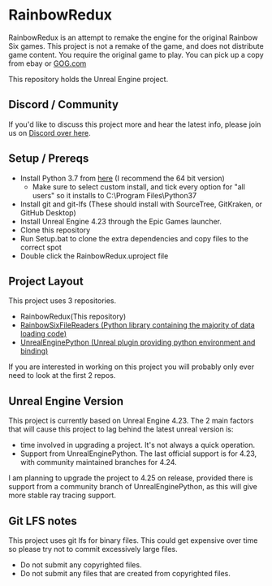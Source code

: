 # RainbowRedux

RainbowRedux is an attempt to remake the engine for the original Rainbow Six games. This project is not a remake of the game, and does not distribute game content. You require the original game to play. You can pick up a copy from ebay or [GOG.com](https://www.gog.com/game/tom_clancys_rainbow_six)

This repository holds the Unreal Engine project.

## Discord / Community

If you'd like to discuss this project more and hear the latest info, please join us on [Discord over here](https://discord.gg/YygR4S8).

## Setup / Prereqs

* Install Python 3.7 from [here](https://www.python.org/downloads/release/python-376/) (I recommend the 64 bit version)
  * Make sure to select custom install, and tick every option for "all users" so it installs to C:\Program Files\Python37
* Install git and git-lfs (These should install with SourceTree, GitKraken, or GitHub Desktop)
* Install Unreal Engine 4.23 through the Epic Games launcher.
* Clone this repository
* Run Setup.bat to clone the extra dependencies and copy files to the correct spot
* Double click the RainbowRedux.uproject file

## Project Layout

This project uses 3 repositories.

* RainbowRedux(This repository)
* [RainbowSixFileReaders (Python library containing the majority of data loading code)](https://github.com/RainbowRedux/RainbowSixFileConverters)
* [UnrealEnginePython (Unreal plugin providing python environment and binding)](https://github.com/boristsr/UnrealEnginePython)

If you are interested in working on this project you will probably only ever need to look at the first 2 repos.

## Unreal Engine Version

This project is currently based on Unreal Engine 4.23. The 2 main factors that will cause this project to lag behind the latest unreal version is:

* time involved in upgrading a project. It's not always a quick operation.
* Support from UnrealEnginePython. The last official support is for 4.23, with community maintained branches for 4.24.

I am planning to upgrade the project to 4.25 on release, provided there is support from a community branch of UnrealEnginePython, as this will give more stable ray tracing support.

## Git LFS notes

This project uses git lfs for binary files. This could get expensive over time so please try not to commit excessively large files.

* Do not submit any copyrighted files.
* Do not submit any files that are created from copyrighted files.
